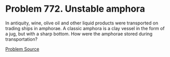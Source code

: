 # Problem 772. Unstable amphora

In antiquity, wine, olive oil and other liquid products were transported on trading ships in amphorae. A classic amphora is a clay vessel in the form of a jug, but with a sharp bottom. How were the amphorae stored during transportation?

[Problem Source](https://www.trizland.ru/tasks/5372/)
